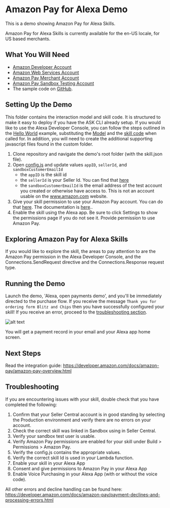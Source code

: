 # Amazon Pay for Alexa Demo
This is a demo showing Amazon Pay for Alexa Skills.  

Amazon Pay for Alexa Skills is currently available for the en-US locale, for US based merchants.

## What You Will Need
*  [Amazon Developer Account](http://developer.amazon.com/alexa)
*  [Amazon Web Services Account](http://aws.amazon.com/)
*  [Amazon Pay Merchant Account](https://pay.amazon.com/us)
*  [Amazon Pay Sandbox Testing Account](https://sellercentral.amazon.com/gp/pyop/seller/testing/)
*  The sample code on [GitHub](https://github.com/alexa/alexa-cookbook/tree/master/feature-demos/skill-demo-amazon-pay/).

## Setting Up the Demo
This folder contains the interaction model and skill code.  It is structured to make it easy to deploy if you have the ASK CLI already setup.  If you would like to use the Alexa Developer Console, you can follow the steps outlined in the [Hello World](https://github.com/alexa/skill-sample-nodejs-hello-world) example, substituting the [Model](./models/en-US.json) and the [skill code](./lambda/custom/index.js) when called for.  In addition, you will need to create the additional supporting javascript files found in the custom folder.

1. Clone repository and navigate the demo's root folder (with the skill.json file).
1. Open [config.js](./lambda/custom/config.js) and update values `appID`, `sellerId`, and `sandboxCustomerEmailId`
   * the `appID` is the skill id
   * the `sellerId` is your Seller Id.  You can find that [here](https://sellercentral.amazon.com/hz/me/integration/details)
   * the `sandboxCustomerEmailId` is the email address of the test account you created or otherwise have access to.  This is not an account usable on the www.amazon.com website.
1. Give your skill permission to use your Amazon Pay account.  You can do that [here](https://sellercentral.amazon.com/external-payments/integration/alexa/).  The documentation is [here](https://developer.amazon.com/docs/amazon-pay/integrate-skill-with-amazon-pay-v2.html#link_sc)..
1. Enable the skill using the Alexa app.  Be sure to click Settings to show the permissions page if you do not see it.  Provide permission to use Amazon Pay.

## Exploring Amazon Pay for Alexa Skills
If you would like to explore the skill, the areas to pay attention to are the Amazon Pay permission in the Alexa Developer Console, and the Connections.SendRequest directive and the Connections.Response request type.

## Running the Demo
Launch the demo, 'Alexa, open payments demo', and you'll be immediately directed to the purchase flow.  If you receive the message `Thank you for ordering form Blitz and Chips` then you have successfully configured your skill! If you receive an error, proceed to the [troubleshooting section](#troubleshooting).

![alt text](https://i.imgur.com/joMdlZl.png)

You will get a payment record in your email and your Alexa app home screen.

## Next Steps
Read the integration guide: https://developer.amazon.com/docs/amazon-pay/amazon-pay-overview.html

## Troubleshooting

If you are encountering issues with your skill, double check that you have completed the following:

1. Confirm that your Seller Central account is in good standing by selecting the Production environment and verify there are no errors on your account.
1. Check the correct skill was linked in Sandbox using in Seller Central.
1. Verify your sandbox test user is usable.
1. Verify Amazon Pay permissions are enabled for your skill under Build > Permissions > Amazon Pay.
1. Verify the config.js contains the appropriate values.
1. Verify the correct skill Id is used in your Lambda function.
1. Enable your skill in your Alexa App
1. Consent and give permissions to Amazon Pay in your Alexa App
1. Enable Voice Purchasing in your Alexa App (with or without the voice code).

All other errors and decline handling can be found here: https://developer.amazon.com/docs/amazon-pay/payment-declines-and-processing-errors.html

